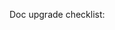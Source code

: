 Doc upgrade checklist:
<!--
Please uncomment this block and take a look at this checklist if your PR is making substantial changes to documentation/impacts files in the `doc` directory. Check all that apply to your PR, and leave the rest unchecked to discuss with your reviewer! Not all boxes must be checked for every PR :)

- [ ] I've [seen the `doc/README.md` file](https://github.com/plotly/plotly.py/blob/master/doc/README.md)
- [ ] This change runs in the current version of Plotly on PyPI and targets the `doc-prod` branch OR it targets the `master` branch
- [ ] If this PR modifies the first example in a page or adds a new one, it is a `px` example if at all possible
- [ ] Every new/modified example has a descriptive title and motivating sentence or paragraph
- [ ] Every new/modified example is independently runnable
- [ ] Every new/modified example is optimized for short line count	and focuses on the Plotly/visualization-related aspects of the example rather than the computation required to produce the data being visualized
- [ ] Meaningful/relatable datasets are used for all new examples instead of randomly-generated data where possible
- [ ] The random seed is set if using randomly-generated data in new/modified examples
- [ ] New/modified remote datasets are loaded from https://plotly.github.io/datasets and added to https://github.com/plotly/datasets
- [ ] Large computations are avoided in the new/modified examples in favour of loading remote datasets that represent the output of such computations
- [ ] Imports are `plotly.graph_objects as go` / `plotly.express as px` / `plotly.io as pio`
- [ ] Data frames are always called `df`
- [ ] `fig = <something>` call is high up in each new/modified example (either `px.<something>` or `make_subplots` or `go.Figure`)
- [ ] Liberal use is made of `fig.add_*` and `fig.update_*` rather than `go.Figure(data=..., layout=...)` in every new/modified example
- [ ] Specific adders and updaters like `fig.add_shape` and `fig.update_xaxes` are used instead of big `fig.update_layout` calls in every new/modified example
- [ ] `fig.show()` is at the end of each new/modified example
- [ ] `plotly.plot()` and `plotly.iplot()` are not used in any new/modified example
- [ ] Hex codes for colors are not used in any new/modified example in favour of [these nice ones](https://github.com/plotly/plotly.py/issues/2192)

-->
